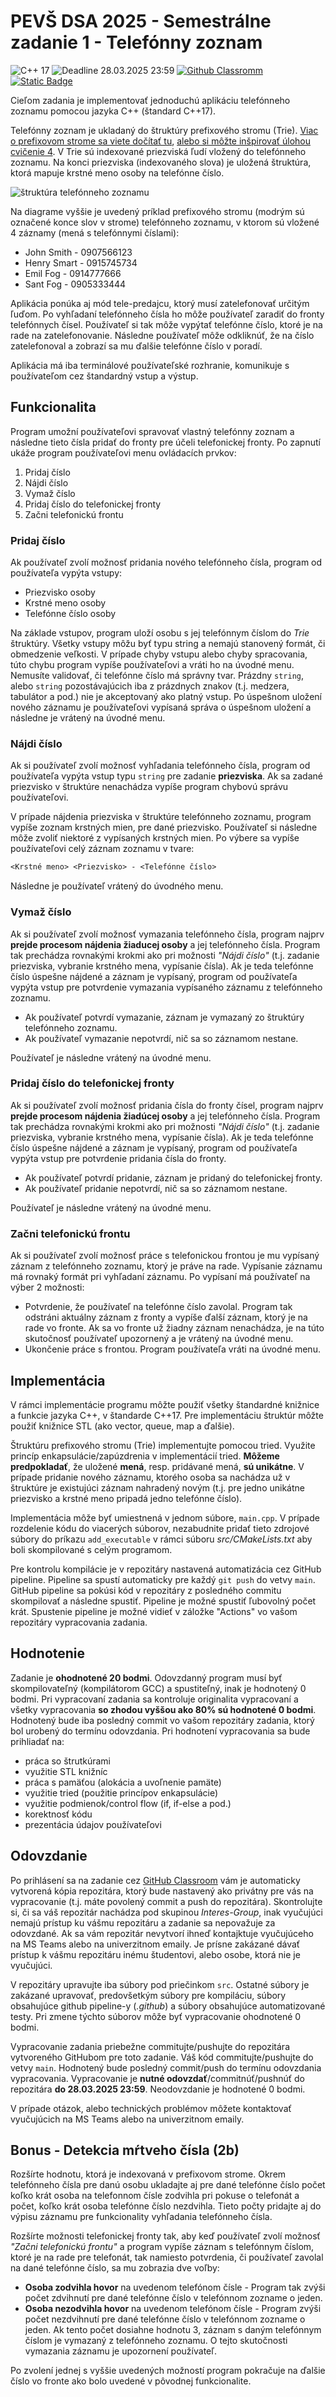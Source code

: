 # PEVŠ DSA 2025 - Semestrálne zadanie 1 - Telefónny zoznam

![C++ 17](https://img.shields.io/badge/language-C%2B%2B%2017-blue)
![Deadline 28.03.2025 23:59](https://img.shields.io/badge/deadline-28.03.2025%2023%3A59-red)
[![Github Classromm](https://img.shields.io/badge/GitHub-Classroom-green)](https://classroom.github.com/classrooms)
[![Static Badge](https://img.shields.io/badge/Web-DSA.Interes.Group-aquamarine)](https://dsa.interes.group)

Cieľom zadania je implementovať jednoduchú aplikáciu telefónneho zoznamu pomocou jazyka C++ (štandard C++17).

Telefónny zoznam je ukladaný do štruktúry prefixového stromu (Trie).
[Viac o prefixovom strome sa viete dočítať tu](https://en.wikipedia.org/wiki/Trie), [alebo si môžte inšpirovať úlohou cvičenie 4](https://dsa.interes.group/exercises/exercise-4/task-4-2/). V Trie sú indexované priezviská ľudí vložený do telefónneho zoznamu. Na konci priezviska (indexovaného slova) je uložená štruktúra, ktorá mapuje krstné meno osoby na telefónne číslo.

![štruktúra telefónneho zoznamu](./telefonny_zoznam_trie.drawio.png)

Na diagrame vyššie je uvedený príklad prefixového stromu (modrým sú označené konce slov v strome) telefónneho zoznamu, v ktorom sú vložené 4 záznamy (mená s telefónnymi číslami):

- John Smith - 0907566123
- Henry Smart - 0915745734
- Emil Fog - 0914777666
- Sant Fog - 0905333444

Aplikácia ponúka aj mód tele-predajcu, ktorý musí zatelefonovať určitým ľuďom. Po vyhľadaní telefónneho čísla ho môže používateľ zaradiť do fronty telefónnych čísel. Používateľ si tak môže vypýtať telefónne číslo, ktoré je na rade na zatelefonovanie. Následne používateľ môže odkliknúť, že na číslo zatelefonoval a zobrazí sa mu ďalšie telefónne číslo v poradí.

Aplikácia má iba terminálové používateľské rozhranie, komunikuje s používateľom cez štandardný vstup a výstup.

## Funkcionalita

Program umožní používateľovi spravovať vlastný telefónny zoznam a následne tieto čísla pridať do fronty pre účeli telefonickej fronty.
Po zapnutí ukáže program používateľovi menu ovládacích prvkov:

1. Pridaj číslo
2. Nájdi číslo
3. Vymaž číslo
4. Pridaj číslo do telefonickej fronty
5. Začni telefonickú frontu

### Pridaj číslo

Ak používateľ zvolí možnosť pridania nového telefónneho čísla, program od používateľa vypýta vstupy:

- Priezvisko osoby
- Krstné meno osoby
- Telefónne číslo osoby

Na základe vstupov, program uloží osobu s jej telefónnym číslom do _Trie_ štruktúry. Všetky vstupy môžu byť typu string a nemajú stanovený formát, či obmedzenie veľkosti.
V prípade chyby vstupu alebo chyby spracovania, túto chybu program vypíše používateľovi a vráti ho na úvodné menu.
Nemusíte validovať, či telefónne číslo má správny tvar. Prázdny `string`, alebo `string` pozostávajúcich iba z prázdnych znakov (t.j. medzera, tabulátor a pod.) nie je akceptovaný ako platný vstup. Po úspešnom uložení nového záznamu je používateľovi vypísaná správa o úspešnom uložení a následne je vrátený na úvodné menu.

### Nájdi číslo

Ak si používateľ zvolí možnosť vyhľadania telefónneho čísla, program od používateľa vypýta vstup typu `string` pre zadanie **priezviska**.
Ak sa zadané priezvisko v štruktúre nenachádza vypíše program chybovú správu používateľovi.

V prípade nájdenia priezviska v štruktúre telefónneho zoznamu, program vypíše zoznam krstných mien, pre dané priezvisko.
Používateľ si následne môže zvoliť niektoré z vypísaných krstných mien. Po výbere sa vypíše používateľovi celý záznam zoznamu v tvare:

```txt
<Krstné meno> <Priezvisko> - <Telefónne číslo>
```

Následne je používateľ vrátený do úvodného menu.

### Vymaž číslo

Ak si používateľ zvolí možnosť vymazania telefónneho čísla, program najprv **prejde procesom nájdenia žiaducej osoby** a jej telefónneho čísla.
Program tak prechádza rovnakými krokmi ako pri možnosti _"Nájdi číslo"_ (t.j. zadanie priezviska, vybranie krstného mena, vypísanie čísla).
Ak je teda telefónne číslo úspešne nájdené a záznam je vypísaný, program od používateľa vypýta vstup pre potvrdenie vymazania vypísaného záznamu z telefónneho zoznamu.

- Ak používateľ potvrdí vymazanie, záznam je vymazaný zo štruktúry telefónneho zoznamu.
- Ak používateľ vymazanie nepotvrdí, nič sa so záznamom nestane.

Používateľ je následne vrátený na úvodné menu.

### Pridaj číslo do telefonickej fronty

Ak si používateľ zvolí možnosť pridania čísla do fronty čísel, program najprv **prejde procesom nájdenia žiadúcej osoby** a jej telefónneho čísla.
Program tak prechádza rovnakými krokmi ako pri možnosti _"Nájdi číslo"_ (t.j. zadanie priezviska, vybranie krstného mena, vypísanie čísla).
Ak je teda telefónne číslo úspešne nájdené a záznam je vypísaný, program od používateľa vypýta vstup pre potvrdenie pridania čísla do fronty.

- Ak používateľ potvrdí pridanie, záznam je pridaný do telefonickej fronty.
- Ak používateľ pridanie nepotvrdí, nič sa so záznamom nestane.

Používateľ je následne vrátený na úvodné menu.

### Začni telefonickú frontu

Ak si používateľ zvolí možnosť práce s telefonickou frontou je mu vypísaný záznam z telefónneho zoznamu, ktorý je práve na rade. Vypísanie záznamu má rovnaký formát pri vyhľadaní záznamu.
Po vypísaní má používateľ na výber 2 možnosti:

- Potvrdenie, že používateľ na telefónne číslo zavolal. Program tak odstráni aktuálny záznam z fronty a vypíše ďalší záznam, ktorý je na rade vo fronte. Ak sa vo fronte už žiadny záznam nenachádza, je na túto skutočnosť používateľ upozornený a je vrátený na úvodné menu.
- Ukončenie práce s frontou. Program používateľa vráti na úvodné menu.

## Implementácia

V rámci implementácie programu môžte použiť všetky štandardné knižnice a funkcie jazyka C++, v štandarde C++17. Pre implementáciu štruktúr môžte použiť knižnice STL (ako vector, queue, map a ďalšie).

Štruktúru prefixového stromu (Trie) implementujte pomocou tried. Využite princíp enkapsulácie/zapúzdrenia v implementácií tried. **Môžeme predpokladať**, že uložené **mená**, resp. pridávané mená, **sú unikátne**. V prípade pridanie nového záznamu, ktorého osoba sa nachádza už v štruktúre je existujúci záznam nahradený novým (t.j. pre jedno unikátne priezvisko a krstné meno pripadá jedno telefónne číslo).

Implementácia môže byť umiestnená v jednom súbore, `main.cpp`. V prípade rozdelenie kódu do viacerých súborov, nezabudnite pridať tieto zdrojové súbory do príkazu `add_executable` v rámci súboru _src/CMakeLists.txt_ aby boli skompilované s celým programom.

Pre kontrolu kompilácie je v repozitáry nastavená automatizácia cez GitHub pipeline. Pipeline sa spustí automaticky pre každý `git push` do vetvy `main`. GitHub pipeline sa pokúsi kód v repozitáry z posledného commitu skompilovať a následne spustiť. Pipeline je možné spustiť ľubovolný počet krát. Spustenie pipeline je možné vidieť v záložke "Actions" vo vašom repozitáry vypracovania zadania.

## Hodnotenie

Zadanie je **ohodnotené 20 bodmi**. Odovzdanný program musí byť skompilovateľný (kompilátorom GCC) a spustiteľný, inak je hodnotený 0 bodmi. Pri vypracovaní zadania sa kontroluje originalita vypracovaní a všetky vypracovania **so zhodou vyššou ako 80% sú hodnotené 0 bodmi**. Hodnotený bude iba posledný commit vo vašom repozitáry zadania, ktorý bol urobený do termínu odovzdania. Pri hodnotení vypracovania sa bude prihliadať na:

- práca so štrutkúrami
- využitie STL knižníc
- práca s pamäťou (alokácia a uvoľnenie pamäte)
- využitie tried (použitie princípov enkapsulácie)
- využitie podmienok/control flow (if, if-else a pod.)
- korektnosť kódu
- prezentácia údajov používateľovi

## Odovzdanie

Po prihlásení sa na zadanie cez [GitHub Classroom](https://classroom.github.com/) vám je automaticky vytvorená kópia repozitára, ktorý bude nastavený ako privátny pre vás na vypracovanie (t.j. máte povolený commit a push do repozitára). Skontrolujte si, či sa váš repozitár nachádza pod skupinou _Interes-Group_, inak vyučujúci nemajú prístup ku vášmu repozitáru a zadanie sa nepovažuje za odovzdané. Ak sa vám repozitár nevytvorí ihneď kontajktuje vyučujúceho na MS Teams alebo na univerzitnom emaily. Je prísne zakázané dávať prístup k vášmu repozitáru inému študentovi, alebo osobe, ktorá nie je vyučujúci.

V repozitáry upravujte iba súbory pod priečinkom `src`. Ostatné súbory je zakázané upravovať, predovšetkým súbory pre kompiláciu, súbory obsahujúce github pipeline-y (_.github_) a súbory obsahujúce automatizované testy. Pri zmene týchto súborov môže byť vypracovanie ohodnotené 0 bodmi.

Vypracovanie zadania priebežne commitujte/pushujte do repozitára vytvoreného GitHubom pre toto zadanie. Váš kód commitujte/pushujte do vetvy `main`. Hodnotený bude posledný commit/push do termínu odovzdania vypracovania.
Vypracovanie je **nutné odovzdať**/commitnúť/pushnúť do repozitára **do 28.03.2025 23:59**. Neodovzdanie je hodnotené 0 bodmi.

V prípade otázok, alebo technických problémov môžete kontaktovať vyučujúcich na MS Teams alebo na univerzitnom emaily.

## Bonus - Detekcia mŕtveho čísla (2b)

Rozšírte hodnotu, ktorá je indexovaná v prefixovom strome. Okrem telefónneho čísla pre danú osobu ukladajte aj pre dané telefónne číslo počet koľko krát osoba na telefonnom čísle zodvihla pri pokuse o telefonát a počet, koľko krát osoba telefónne číslo nezdvihla. Tieto počty pridajte aj do výpisu záznamu pre funkcionality vyhľadania telefónneho čísla.

Rozšírte možnosti telefonickej fronty tak, aby keď používateľ zvolí možnosť _"Začni telefonickú frontu"_ a program vypíše záznam s telefónnym číslom, ktoré je na rade pre telefonát, tak namiesto potvrdenia, či používateľ zavolal na dané telefónne číslo, sa mu zobrazia dve voľby:

- **Osoba zodvihla hovor** na uvedenom telefónom čísle - Program tak zvýši počet zdvihnutí pre dané telefónne číslo v telefónnom zozname o jeden.
- **Osoba nezodvihla hovor** na uvedenom telefónom čísle - Program zvýši počet nezdvihnutí pre dané telefónne číslo v telefónnom zozname o jeden. Ak tento počet dosiahne hodnotu 3, záznam s daným telefónnym číslom je vymazaný z telefónneho zoznamu. O tejto skutočnosti vymazania záznamu je upozornení používateľ.

Po zvolení jednej s vyššie uvedených možností program pokračuje na ďalšie číslo vo fronte ako bolo uvedené v pôvodnej funkcionalite.
